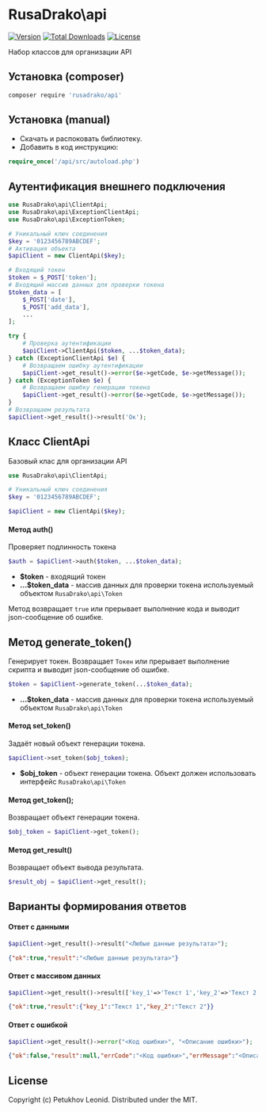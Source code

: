 # RusaDrako\\api

[![Version](http://poser.pugx.org/rusadrako/api/version)](https://packagist.org/packages/rusadrako/api)
[![Total Downloads](http://poser.pugx.org/rusadrako/api/downloads)](https://packagist.org/packages/rusadrako/api/stats)
[![License](http://poser.pugx.org/rusadrako/api/license)](./LICENSE)

Набор классов для организации API


## Установка (composer)
```sh
composer require 'rusadrako/api'
```


## Установка (manual)
- Скачать и распоковать библиотеку.
- Добавить в код инструкцию:
```php
require_once('/api/src/autoload.php')
```


## Аутентификация внешнего подключения
```php
use RusaDrako\api\ClientApi;
use RusaDrako\api\ExceptionClientApi;
use RusaDrako\api\ExceptionToken;

# Уникальный ключ соединения
$key = '0123456789ABCDEF';
# Активация объекта
$apiClient = new ClientApi($key);

# Входящий токен
$token = $_POST['token'];
# Входящий массив данных для проверки токена
$token_data = [
    $_POST['date'],
    $_POST['add_data'],
    ...
];

try {
    # Проверка аутентификации
    $apiClient->ClientApi($token, ...$token_data);
} catch (ExceptionClientApi $e) {
    # Возвращаем ошибку аутентификации
    $apiClient->get_result()->error($e->getCode, $e->getMessage());
} catch (ExceptionToken $e) {
    # Возвращаем ошибку генерации токена
    $apiClient->get_result()->error($e->getCode, $e->getMessage());
}
# Возвращаем результата
$apiClient->get_result()->result('Ок');
```


## Класс ClientApi
Базовый клас для организации API
```php
use RusaDrako\api\ClientApi;

# Уникальный ключ соединения
$key = '0123456789ABCDEF';

$apiClient = new ClientApi($key);
```

#### Метод auth()
Проверяет подлинность токена
```php
$auth = $apiClient->auth($token, ...$token_data);
```
- **$token** - входящий токен
- **...$token_data** - массив данных для проверки токена используемый объектом `RusaDrako\api\Token`

Метод возвращает `true` или прерывает выполнение кода и выводит json-сообщение об ошибке.


## Метод generate_token()
Генерирует токен. Возвращает `Токен` или прерывает выполнение скрипта и выводит json-сообщение об ошибке.
```php
$token = $apiClient->generate_token(...$token_data);
```
- **...$token_data** - массив данных для проверки токена используемый объектом `RusaDrako\api\Token`


#### Метод set_token()
Задаёт новый объект генерации токена.
```php
$apiClient->set_token($obj_token);
```
- **$obj_token** - объект генерации токена. Объект должен использовать интерфейс `RusaDrako\api\Token`


#### Метод get_token();
Возвращает объект генерации токена.
```php
$obj_token = $apiClient->get_token();
```


#### Метод get_result()
Возвращает объект вывода результата.
```php
$result_obj = $apiClient->get_result();
```


## Варианты формирования ответов

#### Ответ с данными
```php
$apiClient->get_result()->result("<Любые данные результата>");
```
```json
{"ok":true,"result":"<Любые данные результата>"}
```

#### Ответ с массивом данных
```php
$apiClient->get_result()->result(['key_1'=>'Текст 1','key_2'=>'Текст 2']);
```
```json
{"ok":true,"result":{"key_1":"Текст 1","key_2":"Текст 2"}}
```

#### Ответ с ошибкой
```php
$apiClient->get_result()->error("<Код ошибки>", "<Описание ошибки>");
```
```json
{"ok":false,"result":null,"errCode":"<Код ошибки>","errMessage":"<Описание ошибки>"}
```

## License
Copyright (c) Petukhov Leonid. Distributed under the MIT.